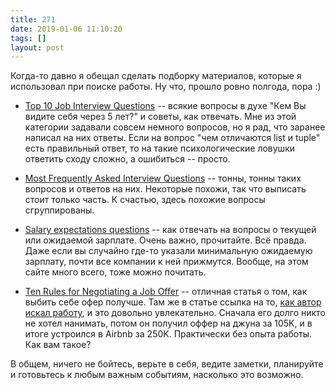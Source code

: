 ```yaml
---
title: 271
date: 2019-01-06 11:10:20
tags: []
layout: post
---
```


Когда-то давно я обещал сделать подборку материалов, которые я использовал при поиске работы. Ну что, прошло ровно полгода, пора :)

+ [Top 10 Job Interview Questions](https://www.thebalancecareers.com/top-interview-questions-and-best-answers-2061225) -- всякие вопросы в духе "Кем Вы видите себя через 5 лет?" и советы, как отвечать. Мне из этой категории задавали совсем немного вопросов, но я рад, что заранее написал на них ответы. Если на вопрос "чем отличаются list и tuple" есть правильный ответ, то на такие психологические ловушки ответить сходу сложно, а ошибиться -- просто.

+ [Most Frequently Asked Interview Questions](https://www.thebalancecareers.com/job-interview-questions-and-answers-2061204) -- тонны, тонны таких вопросов и ответов на них. Некоторые похожи, так что выписать стоит только часть. К счастью, здесь похожие вопросы сгруппированы.

+ [Salary expectations questions](https://fearlesssalarynegotiation.com/the-dreaded-salary-question/) -- как отвечать на вопросы о текущей или ожидаемой зарплате. Очень важно, прочитайте. Всё правда. Даже если вы случайно где-то указали минимальную ожидаемую зарплату, почти все компании к ней прижмутся. Вообще, на этом сайте много всего, тоже можно почитать.

+ [Ten Rules for Negotiating a Job Offer](https://haseebq.com/my-ten-rules-for-negotiating-a-job-offer/) -- отличная статья о том, как выбить себе офер получше. Там же в статье ссылка на то, [как автор искал работу](https://haseebq.com/farewell-app-academy-hello-airbnb-part-i/), и это довольно увлекательно. Сначала его долго никто не хотел нанимать, потом он получил оффер на джуна за 105K, и в итоге устроился в Airbnb за 250K. Практически без опыта работы. Как вам такое?

В общем, ничего не бойтесь, верьте в себя, ведите заметки, планируйте и готовьтесь к любым важным событиям, насколько это возможно.
